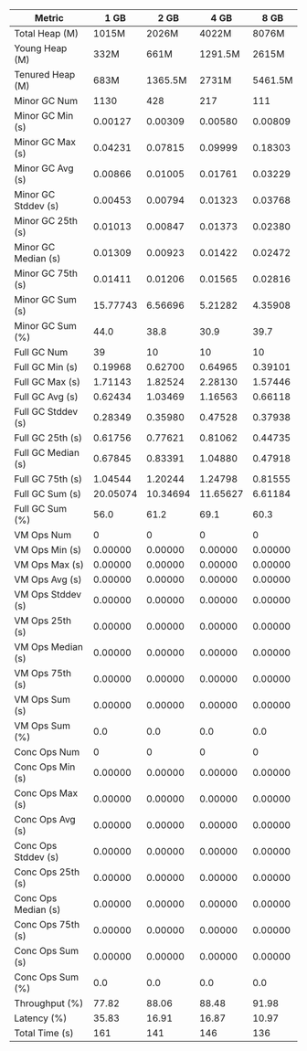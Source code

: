| Metric | 1 GB | 2 GB | 4 GB | 8 GB |
|------|----|----|----|----|
| Total Heap (M) | 1015M | 2026M | 4022M | 8076M |
| Young Heap (M) | 332M | 661M | 1291.5M | 2615M |
| Tenured Heap (M) | 683M | 1365.5M | 2731M | 5461.5M |
| Minor GC Num | 1130 | 428 | 217 | 111 |
| Minor GC Min (s) | 0.00127 | 0.00309 | 0.00580 | 0.00809 |
| Minor GC Max (s) | 0.04231 | 0.07815 | 0.09999 | 0.18303 |
| Minor GC Avg (s) | 0.00866 | 0.01005 | 0.01761 | 0.03229 |
| Minor GC Stddev (s) | 0.00453 | 0.00794 | 0.01323 | 0.03768 |
| Minor GC 25th (s) | 0.01013 | 0.00847 | 0.01373 | 0.02380 |
| Minor GC Median (s) | 0.01309 | 0.00923 | 0.01422 | 0.02472 |
| Minor GC 75th (s) | 0.01411 | 0.01206 | 0.01565 | 0.02816 |
| Minor GC Sum (s) | 15.77743 | 6.56696 | 5.21282 | 4.35908 |
| Minor GC Sum (%) | 44.0 | 38.8 | 30.9 | 39.7 |
| Full GC Num | 39 | 10 | 10 | 10 |
| Full GC Min (s) | 0.19968 | 0.62700 | 0.64965 | 0.39101 |
| Full GC Max (s) | 1.71143 | 1.82524 | 2.28130 | 1.57446 |
| Full GC Avg (s) | 0.62434 | 1.03469 | 1.16563 | 0.66118 |
| Full GC Stddev (s) | 0.28349 | 0.35980 | 0.47528 | 0.37938 |
| Full GC 25th (s) | 0.61756 | 0.77621 | 0.81062 | 0.44735 |
| Full GC Median (s) | 0.67845 | 0.83391 | 1.04880 | 0.47918 |
| Full GC 75th (s) | 1.04544 | 1.20244 | 1.24798 | 0.81555 |
| Full GC Sum (s) | 20.05074 | 10.34694 | 11.65627 | 6.61184 |
| Full GC Sum (%) | 56.0 | 61.2 | 69.1 | 60.3 |
| VM Ops Num | 0 | 0 | 0 | 0 |
| VM Ops Min (s) | 0.00000 | 0.00000 | 0.00000 | 0.00000 |
| VM Ops Max (s) | 0.00000 | 0.00000 | 0.00000 | 0.00000 |
| VM Ops Avg (s) | 0.00000 | 0.00000 | 0.00000 | 0.00000 |
| VM Ops Stddev (s) | 0.00000 | 0.00000 | 0.00000 | 0.00000 |
| VM Ops 25th (s) | 0.00000 | 0.00000 | 0.00000 | 0.00000 |
| VM Ops Median (s) | 0.00000 | 0.00000 | 0.00000 | 0.00000 |
| VM Ops 75th (s) | 0.00000 | 0.00000 | 0.00000 | 0.00000 |
| VM Ops Sum (s) | 0.00000 | 0.00000 | 0.00000 | 0.00000 |
| VM Ops Sum (%) | 0.0 | 0.0 | 0.0 | 0.0 |
| Conc Ops Num | 0 | 0 | 0 | 0 |
| Conc Ops Min (s) | 0.00000 | 0.00000 | 0.00000 | 0.00000 |
| Conc Ops Max (s) | 0.00000 | 0.00000 | 0.00000 | 0.00000 |
| Conc Ops Avg (s) | 0.00000 | 0.00000 | 0.00000 | 0.00000 |
| Conc Ops Stddev (s) | 0.00000 | 0.00000 | 0.00000 | 0.00000 |
| Conc Ops 25th (s) | 0.00000 | 0.00000 | 0.00000 | 0.00000 |
| Conc Ops Median (s) | 0.00000 | 0.00000 | 0.00000 | 0.00000 |
| Conc Ops 75th (s) | 0.00000 | 0.00000 | 0.00000 | 0.00000 |
| Conc Ops Sum (s) | 0.00000 | 0.00000 | 0.00000 | 0.00000 |
| Conc Ops Sum (%) | 0.0 | 0.0 | 0.0 | 0.0 |
| Throughput (%) | 77.82 | 88.06 | 88.48 | 91.98 |
| Latency (%) | 35.83 | 16.91 | 16.87 | 10.97 |
| Total Time (s) | 161 | 141 | 146 | 136 |
